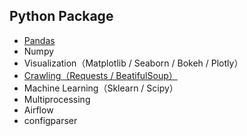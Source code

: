 ## Python Package
* [Pandas](https://github.com/yuning-lin/AboutPython/blob/main/Pandas.md)
* Numpy
* Visualization（Matplotlib / Seaborn / Bokeh / Plotly）
* [Crawling（Requests / BeatifulSoup）](https://github.com/yuning-lin/AboutPython/blob/main/Crawling.md)
* Machine Learning（Sklearn / Scipy）
* Multiprocessing
* Airflow
* configparser
